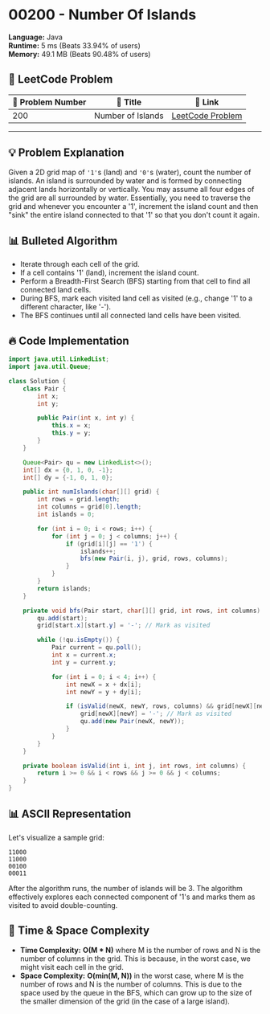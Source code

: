 # 00200 - Number Of Islands
    
**Language:** Java  
**Runtime:** 5 ms (Beats 33.94% of users)  
**Memory:** 49.1 MB (Beats 90.48% of users)  

## 📝 **LeetCode Problem**
| 🔢 Problem Number | 📌 Title           | 🔗 Link                                                    |
|------------------|--------------------|------------------------------------------------------------|
| 200              | Number of Islands | [LeetCode Problem](https://leetcode.com/problems/number-of-islands/) |

---

## 💡 **Problem Explanation**

Given a 2D grid map of `'1'`s (land) and `'0'`s (water), count the number of islands. An island is surrounded by water and is formed by connecting adjacent lands horizontally or vertically. You may assume all four edges of the grid are all surrounded by water. Essentially, you need to traverse the grid and whenever you encounter a '1', increment the island count and then "sink" the entire island connected to that '1' so that you don't count it again.

## 📊 **Bulleted Algorithm**

*   Iterate through each cell of the grid.
*   If a cell contains '1' (land), increment the island count.
*   Perform a Breadth-First Search (BFS) starting from that cell to find all connected land cells.
*   During BFS, mark each visited land cell as visited (e.g., change '1' to a different character, like '-').
*   The BFS continues until all connected land cells have been visited.

## 🔥 **Code Implementation**

```java
import java.util.LinkedList;
import java.util.Queue;

class Solution {
    class Pair {
        int x;
        int y;

        public Pair(int x, int y) {
            this.x = x;
            this.y = y;
        }
    }

    Queue<Pair> qu = new LinkedList<>();
    int[] dx = {0, 1, 0, -1};
    int[] dy = {-1, 0, 1, 0};

    public int numIslands(char[][] grid) {
        int rows = grid.length;
        int columns = grid[0].length;
        int islands = 0;

        for (int i = 0; i < rows; i++) {
            for (int j = 0; j < columns; j++) {
                if (grid[i][j] == '1') {
                    islands++;
                    bfs(new Pair(i, j), grid, rows, columns);
                }
            }
        }
        return islands;
    }

    private void bfs(Pair start, char[][] grid, int rows, int columns) {
        qu.add(start);
        grid[start.x][start.y] = '-'; // Mark as visited

        while (!qu.isEmpty()) {
            Pair current = qu.poll();
            int x = current.x;
            int y = current.y;

            for (int i = 0; i < 4; i++) {
                int newX = x + dx[i];
                int newY = y + dy[i];

                if (isValid(newX, newY, rows, columns) && grid[newX][newY] == '1') {
                    grid[newX][newY] = '-'; // Mark as visited
                    qu.add(new Pair(newX, newY));
                }
            }
        }
    }

    private boolean isValid(int i, int j, int rows, int columns) {
        return i >= 0 && i < rows && j >= 0 && j < columns;
    }
}
```

## 📊 **ASCII Representation**

Let's visualize a sample grid:

```
11000
11000
00100
00011
```

After the algorithm runs, the number of islands will be 3.  The algorithm effectively explores each connected component of '1's and marks them as visited to avoid double-counting.

## 🚀 **Time & Space Complexity**

*   **Time Complexity:** **O(M \* N)** where M is the number of rows and N is the number of columns in the grid. This is because, in the worst case, we might visit each cell in the grid.
*   **Space Complexity:** **O(min(M, N))** in the worst case, where M is the number of rows and N is the number of columns. This is due to the space used by the queue in the BFS, which can grow up to the size of the smaller dimension of the grid (in the case of a large island).
    
